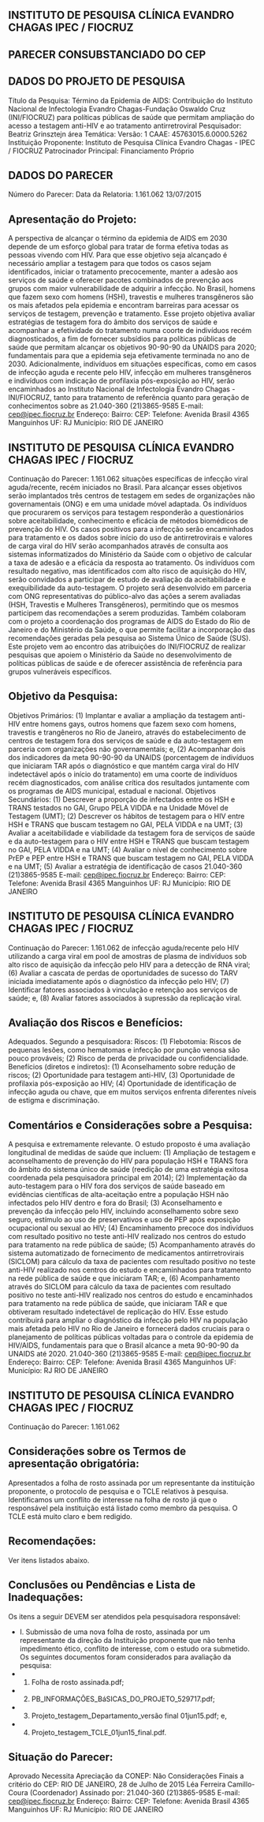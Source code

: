 ## INSTITUTO DE PESQUISA CLÍNICA EVANDRO CHAGAS IPEC / FIOCRUZ

## PARECER CONSUBSTANCIADO DO CEP
## DADOS DO PROJETO DE PESQUISA
Título da Pesquisa:
Término da Epidemia de AIDS: Contribuição do Instituto Nacional de Infectologia Evandro Chagas-Fundação Oswaldo Cruz (INI/FIOCRUZ) para políticas públicas de saúde que permitam ampliação do acesso a testagem anti-HIV e ao tratamento antirretroviral
Pesquisador:
Beatriz Grinsztejn
área Temática:
Versão:
1
CAAE:
45763015.6.0000.5262
Instituição Proponente:
Instituto de Pesquisa Clínica Evandro Chagas - IPEC / FIOCRUZ
Patrocinador Principal:
Financiamento Próprio
## DADOS DO PARECER
Número do Parecer:
Data da Relatoria:
1.161.062
13/07/2015
## Apresentação do Projeto:
A perspectiva de alcançar o término da epidemia de AIDS em 2030 depende de um esforço global para tratar de forma efetiva todas as pessoas vivendo com HIV. Para que esse objetivo seja alcançado é necessário ampliar a testagem para que todos os casos sejam identificados, iniciar o tratamento precocemente, manter a adesão aos serviços de saúde e oferecer pacotes combinados de prevenção aos grupos com maior vulnerabilidade de adquirir a infecção. No Brasil, homens que fazem sexo com homens (HSH), travestis e mulheres transgêneros são os mais afetados pela epidemia e encontram barreiras para acessar os serviços de testagem, prevenção e tratamento. Esse projeto objetiva avaliar estratégias de testagem fora do âmbito dos serviços de saúde e acompanhar a efetividade do tratamento numa coorte de indivíduos recém diagnosticados, a fim de fornecer subsídios para políticas públicas de saúde que permitam alcançar os objetivos 90-90-90 da UNAIDS para 2020; fundamentais para que a epidemia seja efetivamente terminada no ano de 2030. Adicionalmente, indivíduos em situações específicas, como em casos de infecção aguda e recente pelo HIV, infecção em mulheres transgêneros e indivíduos com indicação de profilaxia pós-exposição ao HIV, serão encaminhados ao Instituto Nacional de Infectologia Evandro Chagas - INI/FIOCRUZ, tanto para tratamento de referência quanto para geração de conhecimentos sobre as
21.040-360
(21)3865-9585
E-mail:
cep@ipec.fiocruz.br
Endereço:
Bairro:
CEP:
Telefone:
Avenida Brasil 4365
Manguinhos
UF: RJ
Município:
RIO DE JANEIRO
## INSTITUTO DE PESQUISA CLÍNICA EVANDRO CHAGAS IPEC / FIOCRUZ

Continuação do Parecer: 1.161.062
situações específicas de infecção viral aguda/recente, recém iniciados no Brasil. Para alcançar esses objetivos serão implantados três centros de testagem em sedes de organizações não governamentais (ONG) e em uma unidade móvel adaptada. Os indivíduos que procurarem os serviços para testagem responderão a questionários sobre aceitabilidade, conhecimento e eficácia de métodos biomédicos de prevenção do HIV. Os casos positivos para a infecção serão encaminhados para tratamento e os dados sobre início do uso de antirretrovirais e valores de carga viral do HIV serão acompanhados através de consulta aos sistemas informatizados do Ministério da Saúde com o objetivo de calcular a taxa de adesão e a eficácia da resposta ao tratamento. Os indivíduos com resultado negativo, mas identificados com alto risco de  aquisição  do  HIV,  serão  convidados  a  participar  de  estudo  de  avaliação  da  aceitabilidade  e exequibilidade da auto-testagem. O projeto será desenvolvido em parceria com ONG representativas do público-alvo das ações a serem avaliadas (HSH, Travestis e Mulheres Transgêneros), permitindo que os mesmos participem das recomendações a serem produzidas. Também colaboram com o projeto a coordenação dos programas de AIDS do Estado do Rio de Janeiro e do Ministério da Saúde, o que permite facilitar a incorporação das recomendações geradas pela pesquisa ao Sistema Único de Saúde (SUS). Este projeto vem ao encontro das atribuições do INI/FIOCRUZ de realizar pesquisas que apoiem o Ministério da Saúde no desenvolvimento de políticas públicas de saúde e de oferecer assistência de referência para grupos vulneráveis específicos.
## Objetivo da Pesquisa:
Objetivos Primários: (1) Implantar e avaliar a ampliação da testagem anti-HIV entre homens gays, outros homens  que  fazem  sexo  com  homens,  travestis  e  trangêneros  no  Rio  de  Janeiro,  através  do estabelecimento de centros de testagem fora dos serviços de saúde e da auto-testagem em parceria com organizações não governamentais; e, (2) Acompanhar dois dos indicadores da meta 90-90-90 da UNAIDS (porcentagem de indivíduos que iniciaram TAR após o diagnóstico e que mantém carga viral do HIV indetectável após o início do tratamento) em uma coorte de indivíduos recém diagnosticados, com análise crítica dos resultados juntamente com os programas de AIDS municipal, estadual e nacional. Objetivos Secundários: (1) Descrever a proporção de infectados entre os HSH e TRANS testados no GAI, Grupo PELA VIDDA e na Unidade Móvel de Testagem (UMT); (2) Descrever os hábitos de testagem para o HIV entre HSH e TRANS que buscam testagem no GAI, PELA VIDDA e na UMT; (3) Avaliar a aceitabilidade e viabilidade da testagem fora de serviços de saúde e da auto-testagem para o HIV entre HSH e TRANS que buscam testagem no GAI, PELA VIDDA e na UMT; (4) Avaliar o nível de conhecimento sobre PrEP e PEP entre HSH e TRANS que buscam testagem no GAI, PELA VIDDA e na UMT; (5) Avaliar a estratégia de identificação de casos
21.040-360
(21)3865-9585
E-mail:
cep@ipec.fiocruz.br
Endereço:
Bairro:
CEP:
Telefone:
Avenida Brasil 4365
Manguinhos
UF: RJ
Município:
RIO DE JANEIRO
## INSTITUTO DE PESQUISA CLÍNICA EVANDRO CHAGAS IPEC / FIOCRUZ

Continuação do Parecer: 1.161.062
de infecção aguda/recente pelo HIV utilizando a carga viral em pool de amostras de plasma de indivíduos sob alto risco de aquisição da infecção pelo HIV para a detecção de RNA viral; (6) Avaliar a cascata de perdas de oportunidades de sucesso do TARV iniciada imediatamente após o diagnóstico da infecção pelo HIV; (7) Identificar fatores associados à vinculação e retenção aos serviços de saúde; e, (8) Avaliar fatores associados à supressão da replicação viral.
## Avaliação dos Riscos e Benefícios:
Adequados. Segundo a pesquisadora: Riscos: (1) Flebotomia: Riscos de pequenas lesões, como hematomas e infecção por punção venosa são pouco prováveis;  (2) Risco de perda de privacidade ou confidencialidade. Benefícios (diretos e indiretos): (1) Aconselhamento sobre redução de riscos; (2) Oportunidade  para  testagem  anti-HIV,  (3)  Oportunidade  de  profilaxia  pós-exposição  ao  HIV;  (4) Oportunidade de identificação de infecção aguda ou chave, que em muitos serviços enfrenta diferentes níveis de estigma e discriminação.
## Comentários e Considerações sobre a Pesquisa:
A pesquisa e extremamente relevante. O estudo proposto é uma avaliação longitudinal de medidas de saúde que incluem: (1) Ampliação de testagem e aconselhamento de prevenção do HIV para população HSH e TRANS fora do âmbito do sistema único de saúde (reedição de uma estratégia exitosa coordenada pela pesquisadora principal em 2014); (2) Implementação da auto-testagem para o HIV fora dos serviços de saúde baseado em evidências científicas de alta-aceitação entre a população HSH não infectados pelo HIV dentro e fora do Brasil; (3) Aconselhamento e prevenção da infecção pelo HIV, incluindo aconselhamento sobre sexo seguro, estímulo ao uso de preservativos e uso de PEP após exposição ocupacional ou sexual ao HIV; (4) Encaminhamento precoce dos indivíduos com resultado positivo no teste anti-HIV realizado nos centros do estudo para tratamento na rede pública de saúde; (5) Acompanhamento através do sistema automatizado de fornecimento de medicamentos antirretrovirais (SICLOM) para cálculo da taxa de pacientes com resultado positivo no teste anti-HIV realizado nos centros do estudo e encaminhados para tratamento na rede pública de saúde e que iniciaram TAR; e, (6) Acompanhamento através do SICLOM para cálculo da taxa de pacientes com resultado positivo no teste anti-HIV realizado nos centros do estudo e encaminhados para tratamento na rede pública de saúde, que iniciaram TAR e que obtiveram resultado indetectável de replicação do HIV. Esse estudo contribuirá para ampliar o diagnóstico da infecção pelo HIV na população mais afetada pelo HIV no Rio de Janeiro e fornecerá dados cruciais para o planejamento de políticas públicas voltadas para o controle da epidemia de HIV/AIDS, fundamentais para que o Brasil alcance a meta 90-90-90 da UNAIDS até 2020.
21.040-360
(21)3865-9585
E-mail:
cep@ipec.fiocruz.br
Endereço:
Bairro:
CEP:
Telefone:
Avenida Brasil 4365
Manguinhos
UF:
Município:
RJ
RIO DE JANEIRO
## INSTITUTO DE PESQUISA CLÍNICA EVANDRO CHAGAS IPEC / FIOCRUZ
Continuação do Parecer: 1.161.062
## Considerações sobre os Termos de apresentação obrigatória:
Apresentados a folha de rosto assinada por um representante da instituição proponente, o protocolo de pesquisa e o TCLE relativos à pesquisa. Identificamos um conflito de interesse na folha de rosto já que o responsável pela instituição está listado como membro da pesquisa. O TCLE está muito claro e bem redigido.
## Recomendações:
Ver itens listados abaixo.
## Conclusões ou Pendências e Lista de Inadequações:
Os itens a seguir DEVEM ser atendidos pela pesquisadora responsável:
- I.  Submissão de uma nova folha de rosto, assinada por um representante da direção da Instituição proponente que não tenha impedimento ético, conflito de interesse, com o estudo ora submetido.
Os seguintes documentos foram considerados para avaliação da pesquisa:
- 1. Folha de rosto assinada.pdf;
- 2. PB\_INFORMAÇÕES\_BáSICAS\_DO\_PROJETO\_529717.pdf;
- 3. Projeto\_testagem\_Departamento\_versão final 01jun15.pdf; e,
- 4. Projeto\_testagem\_TCLE\_01jun15\_final.pdf.
## Situação do Parecer:
Aprovado
Necessita Apreciação da CONEP:
Não
Considerações Finais a critério do CEP:
RIO DE JANEIRO, 28 de Julho de 2015
Léa Ferreira Camillo-Coura (Coordenador) Assinado por:
21.040-360
(21)3865-9585
E-mail:
cep@ipec.fiocruz.br
Endereço:
Bairro:
CEP:
Telefone:
Avenida Brasil 4365
Manguinhos
UF: RJ
Município:
RIO DE JANEIRO
